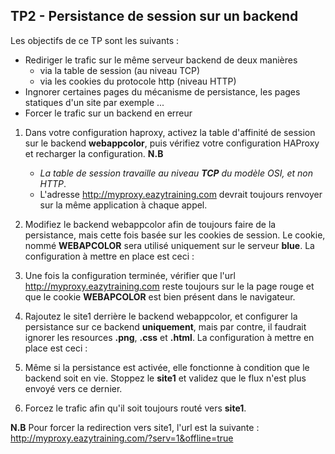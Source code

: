 ## TP2 - Persistance de session sur un backend
Les objectifs de ce TP sont les suivants : 
- Rediriger le trafic sur le même serveur backend de deux manières 
  - via la table de session (au niveau TCP)
  - via les cookies du protocole http (niveau HTTP)
- Ingnorer certaines pages du mécanisme de persistance, les pages statiques d'un site par exemple ...
- Forcer le trafic sur un backend en erreur 


1. Dans votre configuration haproxy, activez la table d'affinité de session sur le backend **webappcolor**, puis vérifiez votre configuration HAProxy et recharger la configuration.
    **N.B**
    - *La table de session travaille au niveau **TCP** du modèle OSI, et non HTTP*.
    - L'adresse http://myproxy.eazytraining.com devrait toujours renvoyer sur la même application à chaque appel. 

2. Modifiez le backend webappcolor afin de toujours faire de la persistance, mais cette fois basée sur les cookies de session. Le cookie, nommé **WEBAPCOLOR** sera utilisé uniquement sur le serveur **blue**.
La configuration à mettre en place est ceci : 

3. Une fois la configuration terminée, vérifier que l'url http://myproxy.eazytraining.com reste toujours sur le la page rouge et que le cookie **WEBAPCOLOR** est bien présent dans le navigateur.

4. Rajoutez le site1 derrière le backend webappcolor, et configurer la persistance sur ce backend **uniquement**, mais par contre, il faudrait ignorer les resources **.png**, **.css** et **.html**.
La configuration à mettre en place est ceci : 

5. Même si la persistance est activée, elle fonctionne à condition que le backend soit en vie. Stoppez le **site1** et validez que le flux n'est plus envoyé vers ce dernier. 

6. Forcez le trafic afin qu'il soit toujours routé vers **site1**.


**N.B**
    Pour forcer la redirection vers site1, l'url est la suivante : http://myproxy.eazytraining.com/?serv=1&offline=true
    